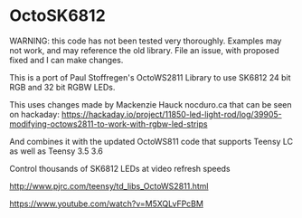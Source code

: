 OctoSK6812
==========

WARNING: this code has not been tested very thoroughly. Examples may not work, and may reference the old library. File an issue, with proposed fixed and I can make changes.


This is a port of Paul Stoffregen's OctoWS2811 Library to use SK6812 24 bit RGB and 32 bit RGBW LEDs.

This uses changes made by Mackenzie Hauck nocduro.ca that can be seen on hackaday:
https://hackaday.io/project/11850-led-light-rod/log/39905-modifying-octows2811-to-work-with-rgbw-led-strips

And combines it with the updated OctoWS811 code that supports Teensy LC as well as Teensy 3.5 3.6


Control thousands of SK6812 LEDs at video refresh speeds

http://www.pjrc.com/teensy/td_libs_OctoWS2811.html

https://www.youtube.com/watch?v=M5XQLvFPcBM
